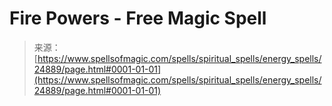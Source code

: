 <!--yml
category: 未分类
date: 2024-06-12 19:11:17
-->

# Fire Powers - Free Magic Spell

> 来源：[https://www.spellsofmagic.com/spells/spiritual_spells/energy_spells/24889/page.html#0001-01-01](https://www.spellsofmagic.com/spells/spiritual_spells/energy_spells/24889/page.html#0001-01-01)